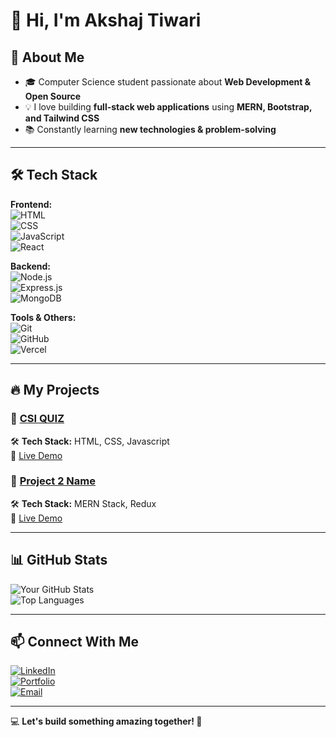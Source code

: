 # 👋 Hi, I'm Akshaj Tiwari

## 🚀 About Me  
- 🎓 Computer Science student passionate about **Web Development & Open Source**  
- 💡 I love building **full-stack web applications** using **MERN, Bootstrap, and Tailwind CSS**  
- 📚 Constantly learning **new technologies & problem-solving**  

---

## 🛠️ Tech Stack  

**Frontend:**  
![HTML](https://img.shields.io/badge/HTML5-E34F26?style=for-the-badge&logo=html5&logoColor=white)  
![CSS](https://img.shields.io/badge/CSS3-1572B6?style=for-the-badge&logo=css3&logoColor=white)  
![JavaScript](https://img.shields.io/badge/JavaScript-F7DF1E?style=for-the-badge&logo=javascript&logoColor=black)  
![React](https://img.shields.io/badge/React-20232a?style=for-the-badge&logo=react&logoColor=61DAFB)   

**Backend:**  
![Node.js](https://img.shields.io/badge/Node.js-43853D?style=for-the-badge&logo=node.js&logoColor=white)  
![Express.js](https://img.shields.io/badge/Express.js-404D59?style=for-the-badge)  
![MongoDB](https://img.shields.io/badge/MongoDB-4EA94B?style=for-the-badge&logo=mongodb&logoColor=white) 

**Tools & Others:**  
![Git](https://img.shields.io/badge/Git-F05032?style=for-the-badge&logo=git&logoColor=white)  
![GitHub](https://img.shields.io/badge/GitHub-181717?style=for-the-badge&logo=github&logoColor=white)  
![Vercel](https://img.shields.io/badge/Vercel-000000?style=for-the-badge&logo=vercel&logoColor=white)  

---

## 🔥 My Projects  

### 📌 [CSI QUIZ](https://github.com/AkuCodez/CSI-Quiz)  
🛠 **Tech Stack:** HTML, CSS, Javascript  
🔹 [Live Demo](https://csi-quiz.vercel.app/)

### 📌 [Project 2 Name](https://github.com/yourusername/project2)  
🛠 **Tech Stack:** MERN Stack, Redux  
🔹 [Live Demo](https://yourwebsite.com)   

---

## 📊 GitHub Stats  

![Your GitHub Stats](https://github-readme-stats.vercel.app/api?username=AkuCodez&show_icons=true&theme=tokyonight)  
![Top Languages](https://github-readme-stats.vercel.app/api/top-langs/?username=AkuCodez&layout=compact&theme=tokyonight)  

---

## 📫 Connect With Me  

[![LinkedIn](https://img.shields.io/badge/LinkedIn-0077B5?style=for-the-badge&logo=linkedin&logoColor=white)](https://linkedin.com/in/akshaj-tiwari-3a1b9128a/)  
[![Portfolio](https://img.shields.io/badge/Portfolio-000000?style=for-the-badge&logo=vercel&logoColor=white)](https://yourportfolio.com)  
[![Email](https://img.shields.io/badge/Email-D14836?style=for-the-badge&logo=gmail&logoColor=white)](mailto:akshajtiwari1304@gmail.com)  

---

💻 **Let's build something amazing together! 🚀**
